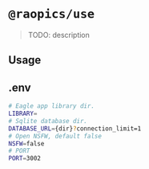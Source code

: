 # `@raopics/use`

> TODO: description

## Usage

## .env

```sh
# Eagle app library dir.
LIBRARY=
# Sqlite database dir.
DATABASE_URL={dir}?connection_limit=1
# Open NSFW, default false
NSFW=false
# PORT
PORT=3002
```
